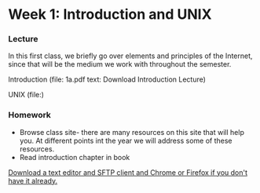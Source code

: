 # Week 1: Introduction and UNIX

### Lecture

In this first class, we briefly go over elements and principles of the Internet, since that will be the medium we work with throughout the semester. 





Introduction
(file: 1a.pdf text: Download Introduction Lecture)

UNIX
(file:)

### Homework
- Browse class site- there are many resources on this site that will help you. At different points int the year we will address some of these resources.
- Read introduction chapter in book

[Download a text editor and SFTP client and Chrome or Firefox if you don't have it already.](/links)
